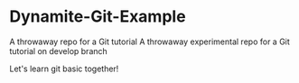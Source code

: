 # Dynamite-Git-Example

A throwaway repo for a Git tutorial
A throwaway experimental repo for a Git tutorial on develop branch

Let's learn git basic together!
